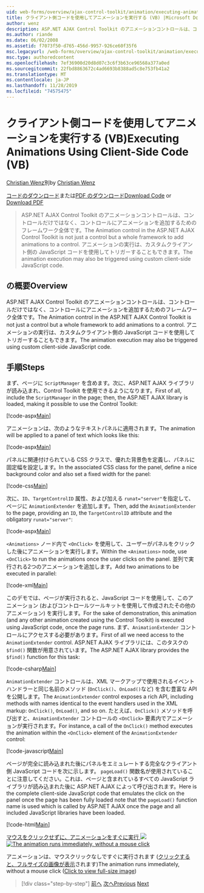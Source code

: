```yaml
---
uid: web-forms/overview/ajax-control-toolkit/animation/executing-animations-using-client-side-code-vb
title: クライアント側コードを使用してアニメーションを実行する (VB) |Microsoft Docs
author: wenz
description: ASP.NET AJAX Control Toolkit のアニメーションコントロールは、コントロールだけではなく、コントロールにアニメーションを追加するためのフレームワーク全体です。 アニメーションの実行...
ms.author: riande
ms.date: 06/02/2008
ms.assetid: f7073f50-d765-456d-9957-926ce60f35f6
msc.legacyurl: /web-forms/overview/ajax-control-toolkit/animation/executing-animations-using-client-side-code-vb
msc.type: authoredcontent
ms.openlocfilehash: 7ef36900d20d8d07c3c6f3b63ce96568a377a0ed
ms.sourcegitcommit: 22fbd8863672c4ad6693b8388ad5c8e753fb41a2
ms.translationtype: MT
ms.contentlocale: ja-JP
ms.lasthandoff: 11/28/2019
ms.locfileid: "74575475"
---
```

# <a name="executing-animations-using-client-side-code-vb"></a><span data-ttu-id="ef35f-104">クライアント側コードを使用してアニメーションを実行する (VB)</span><span class="sxs-lookup"><span data-stu-id="ef35f-104">Executing Animations Using Client-Side Code (VB)</span></span>

<span data-ttu-id="ef35f-105">[Christian Wenz](https://github.com/wenz)別</span><span class="sxs-lookup"><span data-stu-id="ef35f-105">by [Christian Wenz](https://github.com/wenz)</span></span>

<span data-ttu-id="ef35f-106">[コードのダウンロード](https://download.microsoft.com/download/f/9/a/f9a26acd-8df4-4484-8a18-199e4598f411/Animation10.vb.zip)または[PDF のダウンロード](https://download.microsoft.com/download/6/7/1/6718d452-ff89-4d3f-a90e-c74ec2d636a3/animation10VB.pdf)</span><span class="sxs-lookup"><span data-stu-id="ef35f-106">[Download Code](https://download.microsoft.com/download/f/9/a/f9a26acd-8df4-4484-8a18-199e4598f411/Animation10.vb.zip) or [Download PDF](https://download.microsoft.com/download/6/7/1/6718d452-ff89-4d3f-a90e-c74ec2d636a3/animation10VB.pdf)</span></span>

> <span data-ttu-id="ef35f-107">ASP.NET AJAX Control Toolkit のアニメーションコントロールは、コントロールだけではなく、コントロールにアニメーションを追加するためのフレームワーク全体です。</span><span class="sxs-lookup"><span data-stu-id="ef35f-107">The Animation control in the ASP.NET AJAX Control Toolkit is not just a control but a whole framework to add animations to a control.</span></span> <span data-ttu-id="ef35f-108">アニメーションの実行は、カスタムクライアント側の JavaScript コードを使用してトリガーすることもできます。</span><span class="sxs-lookup"><span data-stu-id="ef35f-108">The animation execution may also be triggered using custom client-side JavaScript code.</span></span>

## <a name="overview"></a><span data-ttu-id="ef35f-109">の概要</span><span class="sxs-lookup"><span data-stu-id="ef35f-109">Overview</span></span>

<span data-ttu-id="ef35f-110">ASP.NET AJAX Control Toolkit のアニメーションコントロールは、コントロールだけではなく、コントロールにアニメーションを追加するためのフレームワーク全体です。</span><span class="sxs-lookup"><span data-stu-id="ef35f-110">The Animation control in the ASP.NET AJAX Control Toolkit is not just a control but a whole framework to add animations to a control.</span></span> <span data-ttu-id="ef35f-111">アニメーションの実行は、カスタムクライアント側の JavaScript コードを使用してトリガーすることもできます。</span><span class="sxs-lookup"><span data-stu-id="ef35f-111">The animation execution may also be triggered using custom client-side JavaScript code.</span></span>

## <a name="steps"></a><span data-ttu-id="ef35f-112">手順</span><span class="sxs-lookup"><span data-stu-id="ef35f-112">Steps</span></span>

<span data-ttu-id="ef35f-113">まず、ページに `ScriptManager` を含めます。次に、ASP.NET AJAX ライブラリが読み込まれ、Control Toolkit を使用できるようになります。</span><span class="sxs-lookup"><span data-stu-id="ef35f-113">First of all, include the `ScriptManager` in the page; then, the ASP.NET AJAX library is loaded, making it possible to use the Control Toolkit:</span></span>

[!code-aspx[Main](executing-animations-using-client-side-code-vb/samples/sample1.aspx)]

<span data-ttu-id="ef35f-114">アニメーションは、次のようなテキストパネルに適用されます。</span><span class="sxs-lookup"><span data-stu-id="ef35f-114">The animation will be applied to a panel of text which looks like this:</span></span>

[!code-aspx[Main](executing-animations-using-client-side-code-vb/samples/sample2.aspx)]

<span data-ttu-id="ef35f-115">パネルに関連付けられている CSS クラスで、優れた背景色を定義し、パネルに固定幅を設定します。</span><span class="sxs-lookup"><span data-stu-id="ef35f-115">In the associated CSS class for the panel, define a nice background color and also set a fixed width for the panel:</span></span>

[!code-css[Main](executing-animations-using-client-side-code-vb/samples/sample3.css)]

<span data-ttu-id="ef35f-116">次に、`ID`、`TargetControlID` 属性、および加える `runat="server"`を指定して、ページに `AnimationExtender` を追加します。</span><span class="sxs-lookup"><span data-stu-id="ef35f-116">Then, add the `AnimationExtender` to the page, providing an `ID`, the `TargetControlID` attribute and the obligatory `runat="server"`:</span></span>

[!code-aspx[Main](executing-animations-using-client-side-code-vb/samples/sample4.aspx)]

<span data-ttu-id="ef35f-117">`<Animations>` ノード内で `<OnClick>` を使用して、ユーザーがパネルをクリックした後にアニメーションを実行します。</span><span class="sxs-lookup"><span data-stu-id="ef35f-117">Within the `<Animations>` node, use `<OnClick>` to run the animations once the user clicks on the panel.</span></span> <span data-ttu-id="ef35f-118">並列で実行される2つのアニメーションを追加します。</span><span class="sxs-lookup"><span data-stu-id="ef35f-118">Add two animations to be executed in parallel:</span></span>

[!code-xml[Main](executing-animations-using-client-side-code-vb/samples/sample5.xml)]

<span data-ttu-id="ef35f-119">このデモでは、ページが実行されると、JavaScript コードを使用して、このアニメーション (およびコントロールツールキットを使用して作成されたその他のアニメーション) を実行します。</span><span class="sxs-lookup"><span data-stu-id="ef35f-119">For the sake of demonstration, this animation (and any other animation created using the Control Toolkit) is executed using JavaScript code, once the page runs.</span></span> <span data-ttu-id="ef35f-120">まず、`AnimationExtender` コントロールにアクセスする必要があります。</span><span class="sxs-lookup"><span data-stu-id="ef35f-120">First of all we need access to the `AnimationExtender` control.</span></span> <span data-ttu-id="ef35f-121">ASP.NET AJAX ライブラリには、このタスクの `$find()` 関数が用意されています。</span><span class="sxs-lookup"><span data-stu-id="ef35f-121">The ASP.NET AJAX library provides the `$find()` function for this task:</span></span>

[!code-csharp[Main](executing-animations-using-client-side-code-vb/samples/sample6.cs)]

<span data-ttu-id="ef35f-122">`AnimationExtender` コントロールは、XML マークアップで使用されるイベントハンドラーと同じ名前のメソッド (`OnClick()`、`OnLoad()`など) を含む豊富な API を公開します。</span><span class="sxs-lookup"><span data-stu-id="ef35f-122">The `AnimationExtender` control exposes a rich API, including methods with names identical to the event handlers used in the XML markup: `OnClick()`, `OnLoad()`, and so on.</span></span> <span data-ttu-id="ef35f-123">たとえば、`OnClick()` メソッドを呼び出すと、`AnimationExtender` コントロールの `<OnClick>` 要素内でアニメーションが実行されます。</span><span class="sxs-lookup"><span data-stu-id="ef35f-123">For instance, a call of the `OnClick()` method executes the animation within the `<OnClick>` element of the `AnimationExtender` control:</span></span>

[!code-javascript[Main](executing-animations-using-client-side-code-vb/samples/sample7.js)]

<span data-ttu-id="ef35f-124">ページが完全に読み込まれた後にパネルをエミュレートする完全なクライアント側 JavaScript コードを次に示します。 `pageLoad()` 関数名が使用されていることに注意してください。これは、ページと含まれているすべての JavaScript ライブラリが読み込まれた後に ASP.NET AJAX によって呼び出されます。</span><span class="sxs-lookup"><span data-stu-id="ef35f-124">Here is the complete client-side JavaScript code that emulates the click on the panel once the page has been fully loaded note that the `pageLoad()` function name is used which is called by ASP.NET AJAX once the page and all included JavaScript libraries have been loaded.</span></span>

[!code-html[Main](executing-animations-using-client-side-code-vb/samples/sample8.html)]

<span data-ttu-id="ef35f-125">[マウスをクリックせずに、アニメーションをすぐに実行 ![](executing-animations-using-client-side-code-vb/_static/image2.png)](executing-animations-using-client-side-code-vb/_static/image1.png)</span><span class="sxs-lookup"><span data-stu-id="ef35f-125">[![The animation runs immediately, without a mouse click](executing-animations-using-client-side-code-vb/_static/image2.png)](executing-animations-using-client-side-code-vb/_static/image1.png)</span></span>

<span data-ttu-id="ef35f-126">アニメーションは、マウスクリックなしですぐに実行されます ([クリックすると、フルサイズの画像が表示](executing-animations-using-client-side-code-vb/_static/image3.png)されます)</span><span class="sxs-lookup"><span data-stu-id="ef35f-126">The animation runs immediately, without a mouse click ([Click to view full-size image](executing-animations-using-client-side-code-vb/_static/image3.png))</span></span>

> [!div class="step-by-step"]
> <span data-ttu-id="ef35f-127">[前へ](modifying-animations-from-the-server-side-vb.md)
> [次へ](changing-an-animation-using-client-side-code-vb.md)</span><span class="sxs-lookup"><span data-stu-id="ef35f-127">[Previous](modifying-animations-from-the-server-side-vb.md)
[Next](changing-an-animation-using-client-side-code-vb.md)</span></span>
